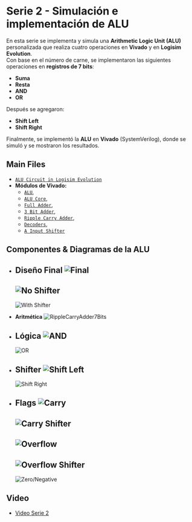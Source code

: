 # Serie 2 - Simulación e implementación de ALU

En esta serie se implementa y simula una **Arithmetic Logic Unit (ALU)** personalizada que realiza cuatro operaciones en **Vivado** y en **Logisim Evolution**.  
Con base en el número de carne, se implementaron las siguientes operaciones en **registros de 7 bits**:

- **Suma**
- **Resta**
- **AND**
- **OR**

Después se agregaron:
- **Shift Left**
- **Shift Right**

Finalmente, se implementó la **ALU** en **Vivado** (SystemVerilog), donde se simuló y se mostraron los resultados.

## Main Files
- [`ALU Circuit in Logisim Evolution`](Parcial2_S2_Maximiliano_Gonzalez.circ)
- **Módulos de Vivado:**
  - [`ALU`](./Vivado/ALU.sv),
  - [`ALU Core`](./Vivado/ALUMain.sv),
  - [`Full Adder`](./Vivado/FullAdder.sv),
  - [`3 Bit Adder`](./Vivado/Adder3bits.sv), 
  - [`Ripple Carry Adder`](./Vivado/RippleAdder.sv), 
  - [`Decoders`](./Vivado/Decoders.sv),
  - [`A Input Shifter`](./Vivado/A_Shifter.sv)

## Componentes & Diagramas de la ALU

- **Diseño Final**
  ![Final](./Fotos%20Serie%202/ALU%20Final/Final.png)
  - 
  ![No Shifter](./Fotos%20Serie%202/ALU%20Final/NoShifter.png)
  - 
  ![With Shifter](./Fotos%20Serie%202/ALU%20Final/WithShifter.png)

- **Aritmética**
  ![RippleCarryAdder7Bits](./Fotos%20Serie%202/ALU%20Components/Arithmetic/RippleCarryAdder7Bits.png)

- **Lógica**
  ![AND](./Fotos%20Serie%202/ALU%20Components/Logic/AND.png)
  - 
  ![OR](./Fotos%20Serie%202/ALU%20Components/Logic/OR.png)

- **Shifter**
  ![Shift Left](./Fotos%20Serie%202/ALU%20Components/Shifter/ShiftLeft.png)
  - 
  ![Shift Right](./Fotos%20Serie%202/ALU%20Components/Shifter/ShiftRight.png)

- **Flags**
  ![Carry](./Fotos%20Serie%202/ALU%20Components/Flags/Carry.png)
  - 
  ![Carry Shifter](./Fotos%20Serie%202/ALU%20Components/Flags/CarryShifter.png)
  - 
  ![Overflow](./Fotos%20Serie%202/ALU%20Components/Flags/Overflow.png)
  - 
  ![Overflow Shifter](./Fotos%20Serie%202/ALU%20Components/Flags/OverflowShifter.png)
  - 
  ![Zero/Negative](./Fotos%20Serie%202/ALU%20Components/Flags/ZeroNegative.png)

## Video
- [Video Serie 2](https://youtu.be/cjtGvaAZd4Q)
